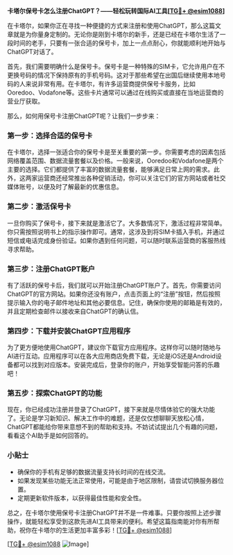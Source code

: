 **卡塔尔保号卡怎么注册ChatGPT？——轻松玩转国际AI工具[[TG💪+ @esim1088](https://t.me/s/esim1088)]**

在卡塔尔，如果你正在寻找一种便捷的方式来注册和使用ChatGPT，那么这篇文章就是为你量身定制的。无论你是刚到卡塔尔的新手，还是已经在卡塔尔生活了一段时间的老手，只要有一张合适的保号卡，加上一点点耐心，你就能顺利地开始与ChatGPT对话了。

首先，我们需要明确什么是保号卡。保号卡是一种特殊的SIM卡，它允许用户在不更换号码的情况下保持原有的手机号码。这对于那些希望在出国后继续使用本地号码的人来说非常有用。在卡塔尔，有许多运营商提供保号卡服务，比如Ooredoo、Vodafone等。这些卡片通常可以通过在线购买或直接在当地运营商的营业厅获取。

那么，如何用保号卡注册ChatGPT呢？让我们一步步来：

### 第一步：选择合适的保号卡

在卡塔尔，选择一张适合你的保号卡是至关重要的第一步。你需要考虑的因素包括网络覆盖范围、数据流量套餐以及价格。一般来说，Ooredoo和Vodafone是两个主要的选择。它们都提供了丰富的数据流量套餐，能够满足日常上网的需求。此外，这两家运营商还经常推出各种促销活动，你可以关注它们的官方网站或者社交媒体账号，以便及时了解最新的优惠信息。

### 第二步：激活保号卡

一旦你购买了保号卡，接下来就是激活它了。大多数情况下，激活过程非常简单。你只需按照说明书上的指示操作即可。通常，这涉及到将SIM卡插入手机，并通过短信或电话完成身份验证。如果你遇到任何问题，可以随时联系运营商的客服热线寻求帮助。

### 第三步：注册ChatGPT账户

有了活跃的保号卡后，我们就可以开始注册ChatGPT账户了。首先，你需要访问ChatGPT的官方网站。如果你还没有账户，点击页面上的“注册”按钮，然后按照提示输入你的电子邮件地址和其他必要信息。记住，确保你使用的邮箱是有效的，并且定期检查邮件以接收来自ChatGPT的确认信。

### 第四步：下载并安装ChatGPT应用程序

为了更方便地使用ChatGPT，建议你下载官方应用程序。这样你可以随时随地与AI进行互动。应用程序可以在各大应用商店免费下载，无论是iOS还是Android设备都可以找到对应版本。安装完成后，登录你的账户，开始享受智能问答的乐趣吧！

### 第五步：探索ChatGPT的功能

现在，你已经成功注册并登录了ChatGPT，接下来就是尽情体验它的强大功能了。无论是学习新知识、解决工作中的难题，还是仅仅想聊聊天放松心情，ChatGPT都能给你带来意想不到的帮助和支持。不妨试试提出几个有趣的问题，看看这个AI助手是如何回答的。

### 小贴士

- 确保你的手机有足够的数据流量支持长时间的在线交流。
- 如果发现某些功能无法正常使用，可能是由于地区限制，请尝试切换服务器位置。
- 定期更新软件版本，以获得最佳性能和安全性。

总之，在卡塔尔使用保号卡注册ChatGPT并不是一件难事。只要你按照上述步骤操作，就能轻松享受到这款先进AI工具带来的便利。希望这篇指南能对你有所帮助，祝你在卡塔尔的生活更加丰富多彩！[[TG💪+ @esim1088](https://t.me/s/esim1088)]

[[TG💪+ @esim1088](https://t.me/s/esim1088) ![Image](https://i.postimg.cc/4NQfJmqS/Snipaste-2025-05-13-00-14-12.png)]
